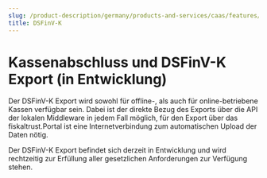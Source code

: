```yaml
---
slug: /product-description/germany/products-and-services/caas/features/upload-export/dsfinvk
title: DSFinV-K
---
```


# Kassenabschluss und DSFinV-K Export (in Entwicklung)

Der DSFinV-K Export wird sowohl für offline-, als auch für online-betriebene Kassen verfügbar sein. Dabei ist der direkte Bezug des Exports über die API der lokalen Middleware in jedem Fall möglich, für den Export über das fiskaltrust.Portal ist eine Internetverbindung zum automatischen Upload der Daten nötig.

Der DSFinV-K Export befindet sich derzeit in Entwicklung und wird rechtzeitig zur Erfüllung aller gesetzlichen Anforderungen zur Verfügung stehen.